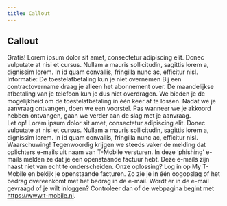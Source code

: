 ```yaml
---
title: Callout
---
```


## Callout ##


<div class="callout callout-success">
        <span class="callout-title">Gratis!</span> Lorem ipsum dolor sit amet, consectetur adipiscing elit. Donec vulputate at nisi et cursus. Nullam a mauris sollicitudin, sagittis lorem a, dignissim lorem. In id quam convallis, fringilla nunc ac, efficitur nisl.
</div>
<div class="callout callout-info">
    <span class="callout-title">Informatie:</span> De toestelafbetaling kun je niet overnemen
    Bij een contractovername draag je alleen het abonnement over. De maandelijkse afbetaling van je telefoon kun je dus niet overdragen. We bieden je de mogelijkheid om de toestelafbetaling in één keer af te lossen. Nadat we je aanvraag ontvangen, doen we een voorstel. Pas wanneer we je akkoord hebben ontvangen, gaan we verder aan de slag met je aanvraag.
</div>
<div class="callout callout-danger">
    <span class="callout-title">Let op!</span> Lorem ipsum dolor sit amet, consectetur adipiscing elit. Donec vulputate at nisi et cursus. Nullam a mauris sollicitudin, sagittis lorem a, dignissim lorem. In id quam convallis, fringilla nunc ac, efficitur nisl.
</div>
<div class="callout-warning">
    <span class="callout-title">Waarschuwing!</span> Tegenwoordig krijgen we steeds vaker de melding dat oplichters e-mails uit naam van T-Mobile versturen. In deze ‘phishing’ e-mails melden ze dat je een openstaande factuur hebt. Deze e-mails zijn haast niet van echt te onderscheiden. Onze oplossing? Log in op My T-Mobile en bekijk je openstaande facturen. Zo zie je in één oogopslag of het bedrag overeenkomt met het bedrag in de e-mail. Wordt er in de e-mail gevraagd of je wilt inloggen? Controleer dan of de webpagina begint met <a href="https://www.t-mobile.nl">https://www.t-mobile.nl</a>.
</div>
